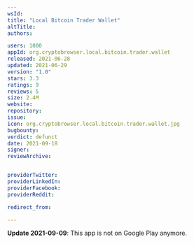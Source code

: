 ```yaml
---
wsId: 
title: "Local Bitcoin Trader Wallet"
altTitle: 
authors:

users: 1000
appId: org.cryptobrowser.local.bitcoin.trader.wallet
released: 2021-06-28
updated: 2021-06-29
version: "1.0"
stars: 3.3
ratings: 9
reviews: 5
size: 2.4M
website: 
repository: 
issue: 
icon: org.cryptobrowser.local.bitcoin.trader.wallet.jpg
bugbounty: 
verdict: defunct
date: 2021-09-18
signer: 
reviewArchive:


providerTwitter: 
providerLinkedIn: 
providerFacebook: 
providerReddit: 

redirect_from:

---
```



**Update 2021-09-09**: This app is not on Google Play anymore.
